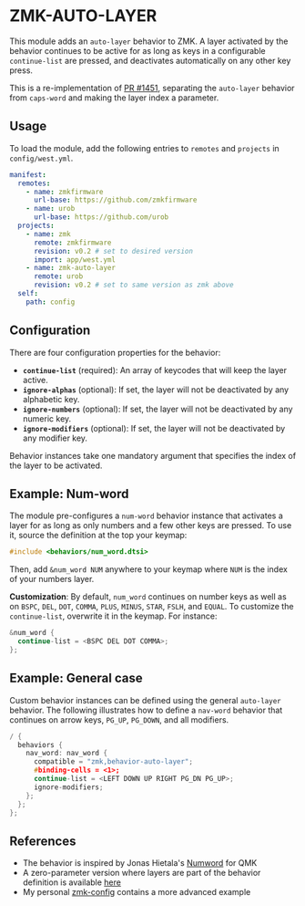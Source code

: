# ZMK-AUTO-LAYER

This module adds an `auto-layer` behavior to ZMK. A layer activated by the behavior continues to be
active for as long as keys in a configurable `continue-list` are pressed, and deactivates
automatically on any other key press.

This is a re-implementation of [PR #1451](https://github.com/zmkfirmware/zmk/pull/1451), separating
the `auto-layer` behavior from `caps-word` and making the layer index a parameter.

## Usage

To load the module, add the following entries to `remotes` and `projects` in `config/west.yml`.

```yaml
manifest:
  remotes:
    - name: zmkfirmware
      url-base: https://github.com/zmkfirmware
    - name: urob
      url-base: https://github.com/urob
  projects:
    - name: zmk
      remote: zmkfirmware
      revision: v0.2 # set to desired version 
      import: app/west.yml
    - name: zmk-auto-layer
      remote: urob
      revision: v0.2 # set to same version as zmk above
  self:
    path: config
```

## Configuration

There are four configuration properties for the behavior:

- **`continue-list`** (required): An array of keycodes that will keep the layer active.
- **`ignore-alphas`** (optional): If set, the layer will not be deactivated by any alphabetic key.
- **`ignore-numbers`** (optional): If set, the layer will not be deactivated by any numeric key.
- **`ignore-modifiers`** (optional): If set, the layer will not be deactivated by any modifier key.

Behavior instances take one mandatory argument that specifies the index of the layer to be
activated.

## Example: Num-word

The module pre-configures a `num-word` behavior instance that activates a layer for as long as only
numbers and a few other keys are pressed. To use it, source the definition at the top your keymap:

```c
#include <behaviors/num_word.dtsi>
```

Then, add `&num_word NUM` anywhere to your keymap where `NUM` is the index of your numbers layer.

**Customization**: By default, `num_word` continues on number keys as well as on `BSPC`, `DEL`,
`DOT`, `COMMA`, `PLUS`, `MINUS`, `STAR`, `FSLH`, and `EQUAL`. To customize the `continue-list`,
overwrite it in the keymap. For instance:

```c
&num_word {
  continue-list = <BSPC DEL DOT COMMA>;
};
```

## Example: General case

Custom behavior instances can be defined using the general `auto-layer` behavior. The following
illustrates how to define a `nav-word` behavior that continues on arrow keys, `PG_UP`, `PG_DOWN`,
and all modifiers.

```c
/ {
  behaviors {
    nav_word: nav_word {
      compatible = "zmk,behavior-auto-layer";
      #binding-cells = <1>;
      continue-list = <LEFT DOWN UP RIGHT PG_DN PG_UP>;
      ignore-modifiers;
    };
  };
};
```

## References

- The behavior is inspired by Jonas Hietala's
  [Numword](https://www.jonashietala.se/blog/2021/06/03/the-t-34-keyboard-layout/#where-are-the-digits)
  for QMK
- A zero-parameter version where layers are part of the behavior definition
  is available [here](https://github.com/urob/zmk-auto-layer/tree/zero-param)
- My personal [zmk-config](https://github.com/urob/zmk-config) contains a more advanced example
